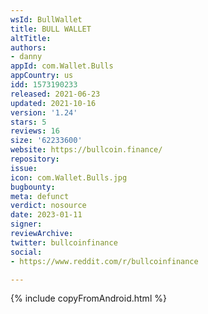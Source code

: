 ```yaml
---
wsId: BullWallet
title: BULL WALLET
altTitle: 
authors:
- danny
appId: com.Wallet.Bulls
appCountry: us
idd: 1573190233
released: 2021-06-23
updated: 2021-10-16
version: '1.24'
stars: 5
reviews: 16
size: '62233600'
website: https://bullcoin.finance/
repository: 
issue: 
icon: com.Wallet.Bulls.jpg
bugbounty: 
meta: defunct
verdict: nosource
date: 2023-01-11
signer: 
reviewArchive: 
twitter: bullcoinfinance
social:
- https://www.reddit.com/r/bullcoinfinance

---
```


{% include copyFromAndroid.html %}
